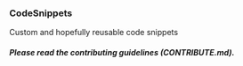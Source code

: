 ### CodeSnippets
  Custom and hopefully reusable code snippets 
  
##### Please read the contributing guidelines (CONTRIBUTE.md).

